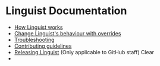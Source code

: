 # Linguist Documentation

- [How Linguist works](how-linguist-works.md)
- [Change Linguist's behaviour with overrides](overrides.md)
- [Troubleshooting](troubleshooting.md)
- [Contributing guidelines](/CONTRIBUTING.md)
- [Releasing Linguist](releasing.md) (Only applicable to GitHub staff) Clear
- 

